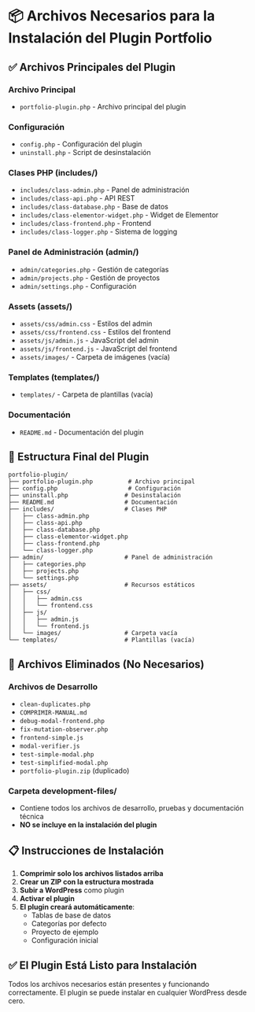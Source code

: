 # 📦 Archivos Necesarios para la Instalación del Plugin Portfolio

## ✅ **Archivos Principales del Plugin**

### **Archivo Principal**
- `portfolio-plugin.php` - Archivo principal del plugin

### **Configuración**
- `config.php` - Configuración del plugin
- `uninstall.php` - Script de desinstalación

### **Clases PHP (includes/)**
- `includes/class-admin.php` - Panel de administración
- `includes/class-api.php` - API REST
- `includes/class-database.php` - Base de datos
- `includes/class-elementor-widget.php` - Widget de Elementor
- `includes/class-frontend.php` - Frontend
- `includes/class-logger.php` - Sistema de logging

### **Panel de Administración (admin/)**
- `admin/categories.php` - Gestión de categorías
- `admin/projects.php` - Gestión de proyectos
- `admin/settings.php` - Configuración

### **Assets (assets/)**
- `assets/css/admin.css` - Estilos del admin
- `assets/css/frontend.css` - Estilos del frontend
- `assets/js/admin.js` - JavaScript del admin
- `assets/js/frontend.js` - JavaScript del frontend
- `assets/images/` - Carpeta de imágenes (vacía)

### **Templates (templates/)**
- `templates/` - Carpeta de plantillas (vacía)

### **Documentación**
- `README.md` - Documentación del plugin

## 📁 **Estructura Final del Plugin**

```
portfolio-plugin/
├── portfolio-plugin.php          # Archivo principal
├── config.php                    # Configuración
├── uninstall.php                # Desinstalación
├── README.md                    # Documentación
├── includes/                    # Clases PHP
│   ├── class-admin.php
│   ├── class-api.php
│   ├── class-database.php
│   ├── class-elementor-widget.php
│   ├── class-frontend.php
│   └── class-logger.php
├── admin/                       # Panel de administración
│   ├── categories.php
│   ├── projects.php
│   └── settings.php
├── assets/                      # Recursos estáticos
│   ├── css/
│   │   ├── admin.css
│   │   └── frontend.css
│   ├── js/
│   │   ├── admin.js
│   │   └── frontend.js
│   └── images/                  # Carpeta vacía
└── templates/                   # Plantillas (vacía)
```

## 🚫 **Archivos Eliminados (No Necesarios)**

### **Archivos de Desarrollo**
- `clean-duplicates.php`
- `COMPRIMIR-MANUAL.md`
- `debug-modal-frontend.php`
- `fix-mutation-observer.php`
- `frontend-simple.js`
- `modal-verifier.js`
- `test-simple-modal.php`
- `test-simplified-modal.php`
- `portfolio-plugin.zip` (duplicado)

### **Carpeta development-files/**
- Contiene todos los archivos de desarrollo, pruebas y documentación técnica
- **NO se incluye en la instalación del plugin**

## 📋 **Instrucciones de Instalación**

1. **Comprimir solo los archivos listados arriba**
2. **Crear un ZIP con la estructura mostrada**
3. **Subir a WordPress** como plugin
4. **Activar el plugin**
5. **El plugin creará automáticamente**:
   - Tablas de base de datos
   - Categorías por defecto
   - Proyecto de ejemplo
   - Configuración inicial

## ✅ **El Plugin Está Listo para Instalación**

Todos los archivos necesarios están presentes y funcionando correctamente.
El plugin se puede instalar en cualquier WordPress desde cero.
